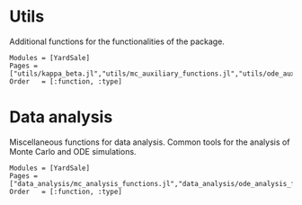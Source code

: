 # Utils

Additional functions for the functionalities of the package.

```@autodocs
Modules = [YardSale]
Pages = ["utils/kappa_beta.jl","utils/mc_auxiliary_functions.jl","utils/ode_auxiliary_functions.jl","utils/graph_functions.jl"]
Order   = [:function, :type]
```

# Data analysis

Miscellaneous functions for data analysis. Common tools for the analysis of Monte Carlo
and ODE simulations.

```@autodocs
Modules = [YardSale]
Pages = ["data_analysis/mc_analysis_functions.jl","data_analysis/ode_analysis_functions.jl"]
Order   = [:function, :type]
```
